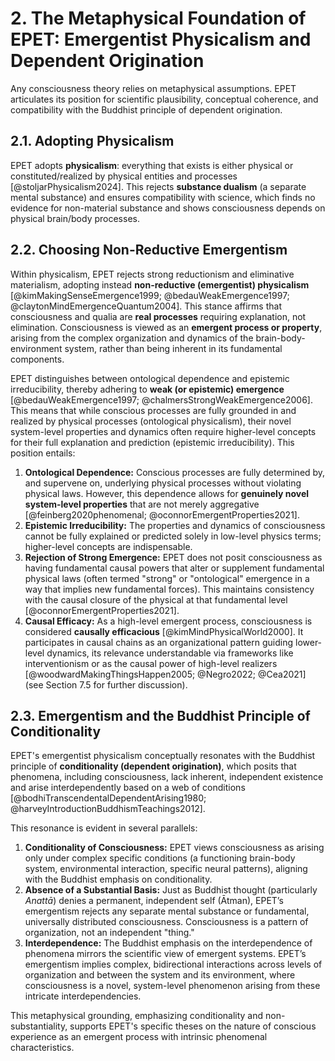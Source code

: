 # 2. The Metaphysical Foundation of EPET: Emergentist Physicalism and Dependent Origination

Any consciousness theory relies on metaphysical assumptions. EPET articulates its position for scientific plausibility, conceptual coherence, and compatibility with the Buddhist principle of dependent origination.

## 2.1. Adopting Physicalism

EPET adopts **physicalism**: everything that exists is either physical or constituted/realized by physical entities and processes [@stoljarPhysicalism2024]. This rejects **substance dualism** (a separate mental substance) and ensures compatibility with science, which finds no evidence for non-material substance and shows consciousness depends on physical brain/body processes.

## 2.2. Choosing Non-Reductive Emergentism

Within physicalism, EPET rejects strong reductionism and eliminative materialism, adopting instead **non-reductive (emergentist) physicalism** [@kimMakingSenseEmergence1999; @bedauWeakEmergence1997; @claytonMindEmergenceQuantum2004]. This stance affirms that consciousness and qualia are **real processes** requiring explanation, not elimination. Consciousness is viewed as an **emergent process or property**, arising from the complex organization and dynamics of the brain-body-environment system, rather than being inherent in its fundamental components.

EPET distinguishes between ontological dependence and epistemic irreducibility, thereby adhering to **weak (or epistemic) emergence** [@bedauWeakEmergence1997; @chalmersStrongWeakEmergence2006]. This means that while conscious processes are fully grounded in and realized by physical processes (ontological physicalism), their novel system-level properties and dynamics often require higher-level concepts for their full explanation and prediction (epistemic irreducibility). This position entails:

1.  **Ontological Dependence:** Conscious processes are fully determined by, and supervene on, underlying physical processes without violating physical laws. However, this dependence allows for **genuinely novel system-level properties** that are not merely aggregative [@feinberg2020phenomenal; @oconnorEmergentProperties2021].
2.  **Epistemic Irreducibility:** The properties and dynamics of consciousness cannot be fully explained or predicted solely in low-level physics terms; higher-level concepts are indispensable.
3.  **Rejection of Strong Emergence:** EPET does not posit consciousness as having fundamental causal powers that alter or supplement fundamental physical laws (often termed "strong" or "ontological" emergence in a way that implies new fundamental forces). This maintains consistency with the causal closure of the physical at that fundamental level [@oconnorEmergentProperties2021].
4.  **Causal Efficacy:** As a high-level emergent process, consciousness is considered **causally efficacious** [@kimMindPhysicalWorld2000]. It participates in causal chains as an organizational pattern guiding lower-level dynamics, its relevance understandable via frameworks like interventionism or as the causal power of high-level realizers [@woodwardMakingThingsHappen2005; @Negro2022; @Cea2021] (see Section 7.5 for further discussion).


## 2.3. Emergentism and the Buddhist Principle of Conditionality

EPET's emergentist physicalism conceptually resonates with the Buddhist principle of **conditionality (dependent origination)**, which posits that phenomena, including consciousness, lack inherent, independent existence and arise interdependently based on a web of conditions [@bodhiTranscendentalDependentArising1980; @harveyIntroductionBuddhismTeachings2012].

This resonance is evident in several parallels:
1.  **Conditionality of Consciousness:** EPET views consciousness as arising only under complex specific conditions (a functioning brain-body system, environmental interaction, specific neural patterns), aligning with the Buddhist emphasis on conditionality.
2.  **Absence of a Substantial Basis:** Just as Buddhist thought (particularly *Anattā*) denies a permanent, independent self (Ātman), EPET’s emergentism rejects any separate mental substance or fundamental, universally distributed consciousness. Consciousness is a pattern of organization, not an independent "thing."
3.  **Interdependence:** The Buddhist emphasis on the interdependence of phenomena mirrors the scientific view of emergent systems. EPET’s emergentism implies complex, bidirectional interactions across levels of organization and between the system and its environment, where consciousness is a novel, system-level phenomenon arising from these intricate interdependencies.

This metaphysical grounding, emphasizing conditionality and non-substantiality, supports EPET's specific theses on the nature of conscious experience as an emergent process with intrinsic phenomenal characteristics.